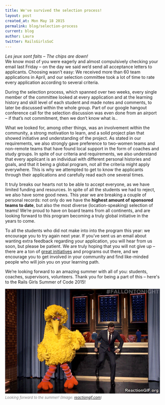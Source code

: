 ```yaml
---
title: We've survived the selection process!
layout: post
created_at: Mon May 18 2015
permalink: blog/selection-process
current: blog
author: Laura
twitter: RailsGirlsSoC
---
```


*Les jeux sont faits – The chips are down!*  
We know most of you were eagerly and almost compulsively checking your email last Friday – on the day we said we’d send all acceptance letters to applicants. Choosing wasn’t easy: We received more than 60 team applications in April, and our selection committee took a lot of time to rate every application according to several criteria.  

During the selection process, which spanned over two weeks, every single member of the committee looked at every application and at the learning history and skill level of each student and made notes and comments, to later be discussed within the whole group. Part of our google hangout conference call for the selection discussion was even done from an airport – if that’s not commitment, then we don’t know what is..  

What we looked for, among other things, was an involvement within the community, a strong motivation to learn, and a solid project plan that showed initiative and understanding of the project. As stated in our requirements, we also strongly gave preference to two-women teams and non-remote teams that have found local support in the form of coaches and study groups. In spite of our criteria and requirements, we also understand that every applicant is an individual with different personal histories and goals, and that it being a global program, not all the criteria might apply everywhere. This is why we attempted to get to know the applicants through their applications and carefully read each one several times.  

It truly breaks our hearts not to be able to accept everyone, as we have limited funding and resources. In spite of all the students we had to reject, we also have some good news. This year we are breaking a couple of personal records: not only do we have the **highest amount of sponsored teams to date**, but also the most diverse (location-speaking) selection of teams! We’re proud to have on board teams from all continents, and are looking forward to this program becoming a truly global initiative in the years to come.  

To all the students who did not make into into the program this year: we encourage you to try again next year. If you’ve sent us an email about wanting extra feedback regarding your application, you will hear from us soon, but please be patient. We are truly hoping that you will not give up – there are a ton of [great initiatives](https://gist.github.com/anikalindtner/9524950) and programs out there, and we encourage you to get involved in your community and find like-minded people who will join you on your learning path.  

We’re looking forward to an amazing summer with all of you: students, coaches, supervisors, volunteers. Thank you for being a part of this – here's to the Rails Girls Summer of Code 2015!  

<img src="/img/blog/2015/selection-dance-party.gif" alt="dance party" width="600">
<font color="grey"><small><i>Looking forward to the summer! (Image: <a href="http://reactiongif.org/gifs/dance-party-gif/" target="_blank">reactiongif.com</a>)</i></small></font>  
